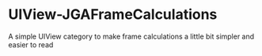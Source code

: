 UIView-JGAFrameCalculations
===========================

A simple UIView category to make frame calculations a little bit simpler and easier to read